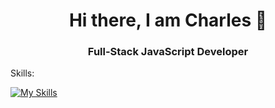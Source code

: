 <h1 align="center">Hi there, I am Charles 👋</h1>

<h3 align="center">Full-Stack JavaScript Developer</h3>

<!-- [![trophy](https://github-profile-trophy.vercel.app/?username=charlesperrillat&theme=onedark)](https://github.com/ryo-ma/github-profile-trophy) -->

<!-- <div align="center">
  <img src="https://komarev.com/ghpvc/?username=charlesperrillat&style=plastic" alt="Profile Views">
</div> -->

Skills:

<a href="https://skillicons.dev">
      <img src="https://skillicons.dev/icons?i=html,css,js,ts,react,nodejs,express,git" alt="My Skills">
    </a>

<!--
**charlesperrillat/charlesperrillat** is a ✨ _special_ ✨ repository because its `README.md` (this file) appears on your GitHub profile.

Here are some ideas to get you started:

- 🔭 I’m currently working on ...
- 🌱 I’m currently learning ...
- 👯 I’m looking to collaborate on ...
- 🤔 I’m looking for help with ...
- 💬 Ask me about ...
- 📫 How to reach me: ...
- 😄 Pronouns: ...
- ⚡ Fun fact: ...
-->
